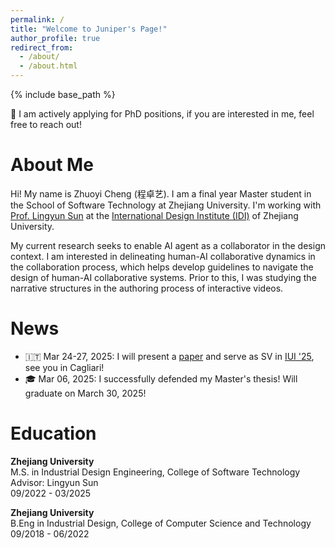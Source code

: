 ```yaml
---
permalink: /
title: "Welcome to Juniper's Page!"
author_profile: true
redirect_from:
  - /about/
  - /about.html
---
```


{% include base_path %}

<div class="latest-notification">📣 I am actively applying for PhD positions, if you are interested in me, feel free to reach out!</div>
<div class="separate-section common-paragraph"></div>

# About Me

Hi! My name is Zhuoyi Cheng (程卓艺). I am a final year Master student in the School of Software Technology at Zhejiang University. I'm working with [Prof. Lingyun Sun](https://scholar.google.com/citations?user=zzW8d-wAAAAJ&hl=en&oi=ao) at the [International Design Institute (IDI)](http://www.idi.zju.edu.cn) of Zhejiang University.

My current research seeks to enable AI agent as a collaborator in the design context. I am interested in delineating human-AI collaborative dynamics in the collaboration process, which helps develop guidelines to navigate the design of human-AI collaborative systems. Prior to this, I was studying the narrative structures in the authoring process of interactive videos.

# News
- 🇮🇹 Mar 24-27, 2025: I will present a [paper](https://doi.org/10.1145/3708359.3712162) and serve as SV in [IUI '25](https://iui.acm.org/2025/), see you in Cagliari!
- 🎓 Mar 06, 2025: I successfully defended my Master's thesis! Will graduate on March 30, 2025!

# Education<a id="Education"></a>

**Zhejiang University**<br>
M.S. in Industrial Design Engineering, College of Software Technology<br>
Advisor: Lingyun Sun<br>
09/2022 - 03/2025

**Zhejiang University**<br>
B.Eng in Industrial Design, College of Computer Science and Technology<br>
09/2018 - 06/2022
